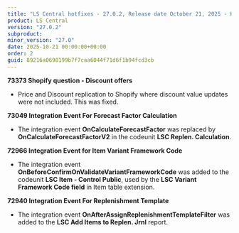 ```yaml
---
title: "LS Central hotfixes - 27.0.2, Release date October 21, 2025 - Hotfixes"
product: LS Central
version: "27.0.2"
subproduct: 
minor_version: "27.0"
date: 2025-10-21 00:00:00+00:00
order: 2
guid: 89216a0698199b7f7caa6044f71d6f1b94fcd3cb
---
```


<strong>73373 Shopify question - Discount offers</strong>
<ul><li>Price and Discount replication to Shopify where discount value updates were not included. This was fixed. </li></ul>
<strong>73049 Integration Event For Forecast Factor Calculation</strong>
<ul><li>The integration event <b>OnCalculateForecastFactor</b> was replaced by <b>OnCalculateForecastFactorV2</b> in the codeunit <b>LSC Replen. Calculation</b>.</li></ul>
<strong>72966 Integration Event for Item Variant Framework Code</strong>
<ul><li>The integration event <b>OnBeforeConfirmOnValidateVariantFrameworkCode</b> was added to the codeunit <b>LSC Item - Control Public</b>, used by the <b>LSC Variant Framework Code field</b> in Item table extension.</li></ul>
<strong>72940 Integration Event For Replenishment Template</strong>
<ul><li>The integration event <b>OnAfterAssignReplenishmentTemplateFilter</b> was added to the <b>LSC Add Items to Replen. Jrnl</b> report.</li></ul>
